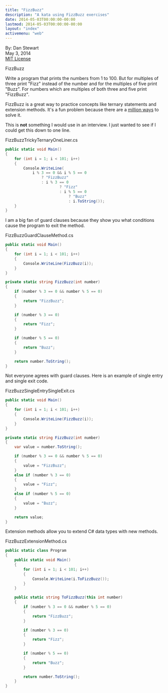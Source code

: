 ```yaml
---
title: "FizzBuzz"
description: "A kata using FizzBuzz exercises"
date: 2014-05-03T00:00:00-00:00
lastmod: 2014-05-03T00:00:00-00:00
layout: "index"
activemenu: "web"
---
```


By: Dan Stewart\
May 3, 2014\
[MIT License](https://mit-license.org)

FizzBuzz

Write a program that prints the numbers from 1 to 100. But for multiples of three
print "Fizz" instead of the number and for the multiples of five print "Buzz". For
numbers which are multiples of both three and five print "FizzBuzz".

FizzBuzz is a great way to practice concepts like ternary statements and extension methods. 
It's a fun problem because there are a 
[million ways](https://rosettacode.org/wiki/FizzBuzz) to solve it.

This is **not** something I would use in an interview. I just wanted to see if I could get this down to one line.

FizzBuzzTrickyTernaryOneLiner.cs

```csharp
public static void Main()
{
    for (int i = 1; i < 101; i++)
    {
        Console.WriteLine(
            i % 3 == 0 && i % 5 == 0
                ? "FizzBuzz"
                : i % 3 == 0
                        ? "Fizz"
                        : i % 5 == 0
                            ? "Buzz"
                            : i.ToString());
    }
}
```        

I am a big fan of guard clauses because they show you what conditions cause the program to exit the method.
        
FizzBuzzGuardClauseMethod.cs

```csharp
public static void Main()
{
    for (int i = 1; i < 101; i++)
    {
        Console.WriteLine(FizzBuzz(i));
    }
}

private static string FizzBuzz(int number)
{
    if (number % 3 == 0 && number % 5 == 0)
    {
        return "FizzBuzz";
    }

    if (number % 3 == 0)
    {
        return "Fizz";
    }

    if (number % 5 == 0)
    {
        return "Buzz";
    }

    return number.ToString();
}
```
        
Not everyone agrees with guard clauses. Here is an example of single entry and single exit code.
        
FizzBuzzSingleEntrySingleExit.cs

```csharp
public static void Main()
{
    for (int i = 1; i < 101; i++)
    {
        Console.WriteLine(FizzBuzz(i));
    }
}

private static string FizzBuzz(int number)
{
    var value = number.ToString();

    if (number % 3 == 0 && number % 5 == 0)
    {
        value = "FizzBuzz";
    }
    else if (number % 3 == 0)
    {
        value = "Fizz";
    }
    else if (number % 5 == 0)
    {
        value = "Buzz";
    }

    return value;
}
```
        
Extension methods allow you to extend C# data types with new methods.
        
FizzBuzzExtensionMethod.cs

```csharp
public static class Program
{
    public static void Main()
    {
        for (int i = 1; i < 101; i++)
        {
            Console.WriteLine(i.ToFizzBuzz());
        }
    }

    public static string ToFizzBuzz(this int number)
    {
        if (number % 3 == 0 && number % 5 == 0)
        {
            return "FizzBuzz";
        }

        if (number % 3 == 0)
        {
            return "Fizz";
        }

        if (number % 5 == 0)
        {
            return "Buzz";
        }

        return number.ToString();
    }
}
```